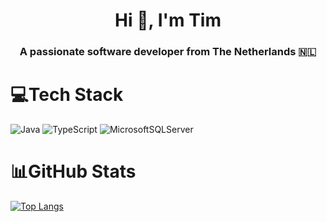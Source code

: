 <h1 align="center">Hi 👋, I'm Tim</h1>
<h3 align="center">A passionate software developer from The Netherlands 🇳🇱</h3>

# 💻Tech Stack
![Java](https://img.shields.io/badge/java-%23ED8B00.svg?style=for-the-badge&logo=java&logoColor=white) ![TypeScript](https://img.shields.io/badge/typescript-%23007ACC.svg?style=for-the-badge&logo=typescript&logoColor=white) ![MicrosoftSQLServer](https://img.shields.io/badge/Microsoft%20SQL%20Sever-CC2927?style=for-the-badge&logo=microsoft%20sql%20server&logoColor=white)

# 📊GitHub Stats
[![Top Langs](https://github-readme-stats.vercel.app/api/top-langs/?username=pokvful&layout=compact&bg_color=161320&text_color=D9E0EE&icon_color=DDB6F2&title_color=96CDFB)](https://github.com/pokvful/github-readme-stats)
